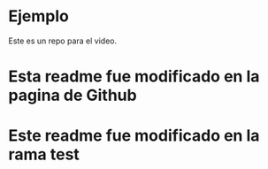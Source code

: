 # Ejemplo
Este es un repo para el video.
# Esta readme fue modificado en la pagina de Github
# Este readme fue modificado en la rama test
